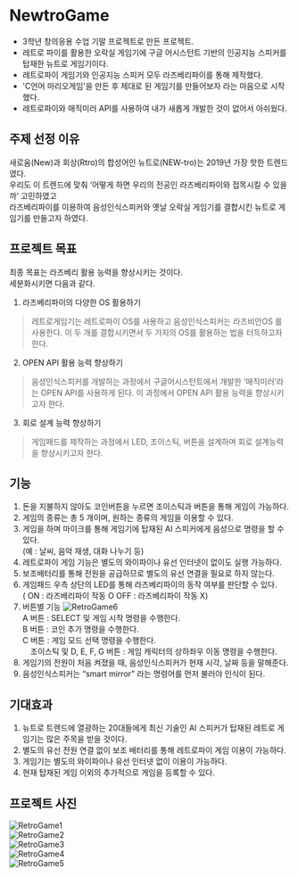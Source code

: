 # NewtroGame
* 3학년 창의응용 수업 기말 프로젝트로 만든 프로젝트.  
* 레트로 파이를 활용한 오락실 게임기에 구글 어시스턴트 기반의 인공지능 스피커를 탑재한 뉴트로 게임기이다.   
* 레트로파이 게임기와 인공지능 스피커 모두 라즈베리파이를 통해 제작했다.  
* 'C언어 마리오게임'을 만든 후 제대로 된 게임기를 만들어보자 라는 마음으로 시작했다.  
* 레트로파이와 매직미러 API를 사용하여 내가 새롭게 개발한 것이 없어서 아쉬웠다.  

## 주제 선정 이유
새로움(New)과 회상(Rtro)의 합성어인 뉴트로(NEW-tro)는 2019년 가장 핫한 트렌드였다.   
우리도 이 트렌드에 맞춰 ‘어떻게 하면 우리의 전공인 라즈베리파이와 접목시킬 수 있을까’ 고민하였고  
라즈베리파이를 이용하여 음성인식스피커와 옛날 오락실 게임기를 결합시킨 뉴트로 게임기를 만들고자 하였다.  

## 프로젝트 목표
최종 목표는 라즈베리 활용 능력을 향상시키는 것이다.  
세분화시키면 다음과 같다.  
1. 라즈베리파이의 다양한 OS 활용하기  
> 레트로게임기는 레트로파이 OS를 사용하고 음성인식스피커는 라즈비안OS 를 사용한다. 
> 이 두 개를 결합시키면서 두 가지의 OS를 활용하는 법을 터득하고자 한다.  

2. OPEN API 활용 능력 향상하기  
> 음성인식스피커를 개발하는 과정에서 구글어시스턴트에서 개발한 ‘매직미러’라는 OPEN API를 사용하게 된다. 
> 이 과정에서 OPEN API 활용 능력을 향상시키고자 한다.

3. 회로 설계 능력 향상하기  
> 게임패드를 제작하는 과정에서 LED, 조이스틱, 버튼을 설계하며 회로 설계능력을 향상시키고자 한다.  

## 기능
1. 돈을 지불하지 않아도 코인버튼을 누르면 조이스틱과 버튼을 통해 게임이 가능하다.
2. 게임의 종류는 총 5 개이며, 원하는 종류의 게임을 이용할 수 있다.
3. 게임을 하며 마이크를 통해 게임기에 탑재된 AI 스피커에게 음성으로 명령을 할 수 있다.  
(예 : 날씨, 음악 재생, 대화 나누기 등)  
4. 레트로파이 게임 기능은 별도의 와이파이나 유선 인터넷이 없이도 실행 가능하다. 
5. 보조배터리를 통해 전원을 공급하므로 별도의 유선 연결을 필요로 하지 않는다.
6. 게임패드 우측 상단의 LED를 통해 라즈베리파이의 동작 여부를 판단할 수 있다.  
( ON : 라즈베리파이 작동 O  OFF : 라즈베리파이 작동 X)  
7. 버튼별 기능
![RetroGame6](./image/RetroGame6.PNG)    
  A 버튼 : SELECT 및 게임 시작 명령을 수행한다.  
  B 버튼 : 코인 추가 명령을 수행한다.  
  C 버튼 : 게임 모드 선택 명령을 수행한다.  
　조이스틱 및 D, E, F, G 버튼 : 게임 캐릭터의 상하좌우 이동 명령을 수행한다.  
8. 게임기의 전원이 처음 켜졌을 때, 음성인식스피커가 현재 시각, 날짜 등을 말해준다.  
9. 음성인식스피커는 “smart mirror” 라는 명령어를 먼저 불러야 인식이 된다.  

## 기대효과
1. 뉴트로 트렌드에 열광하는 20대들에게 최신 기술인 AI 스피커가 탑재된 레트로 게임기는 많은 주목을 받을 것이다.  
2. 별도의 유선 전원 연결 없이 보조 배터리를 통해 레트로파이 게임 이용이 가능하다.  
3. 게임기는 별도의 와이파이나 유선 인터넷 없이 이용이 가능하다.  
4. 현재 탑재된 게임 이외의 추가적으로 게임을 등록할 수 있다.  

## 프로젝트 사진
![RetroGame1](./image/RetroGame1.jpg)  
![RetroGame2](./image/RetroGame2.jpg)  
![RetroGame3](./image/RetroGame3.jpg)  
![RetroGame4](./image/RetroGame4.jpg)  
![RetroGame5](./image/RetroGame5.jpg)  
